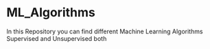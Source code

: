 # ML_Algorithms
In this Repository you can find different Machine Learning Algorithms Supervised and Unsupervised both
